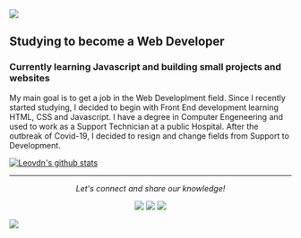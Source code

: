 <img src="https://github.com/leovdn/leovdn/raw/master/hero-image-header.png">
 
## Studying to become a Web Developer
### Currently learning Javascript and building small projects and websites
My main goal is to get a job in the Web Developlment field. Since I recently started studying, I decided to begin with Front End development learning HTML, CSS and Javascript.
I have a degree in Computer Engeneering and used to work as a Support Technician at a public Hospital. After the outbreak of Covid-19, I decided to resign and change fields from Support to Development.
<br>


 
 [![Leovdn's github stats](https://github-readme-stats.vercel.app/api?username=leovdn)](https://github.com/leovdn/github-readme-stats)


<hr>
<p align="center">
  <i>Let's connect and share our knowledge!</i>

  <p align="center">
  <a href="https://github.com/leovdn" alt="GitHub Repositories"><img src="https://img.shields.io/badge/-Github-000?style=flat-square&logo=Github&logoColor=white&link=https://github.com/leovdn"></a>
  <a href="https://www.linkedin.com/in/leovdn" alt="LinkedIn"><img src="https://img.shields.io/badge/-LinkedIn-blue?style=flat-square&logo=Linkedin&logoColor=white&link=https://www.linkedin.com/in/leovdn"></a>
  <a href="mailto:leo.vdn@gmail.com" alt="Email"><img src="https://img.shields.io/badge/-Gmail-c14438?style=flat-square&logo=Gmail&logoColor=white&link=mailto:leo.vdn@gmail.com"></a>  
</p
</p>
 
<img src="https://github.com/leovdn/leovdn/raw/master/hero-image-footer.png">
